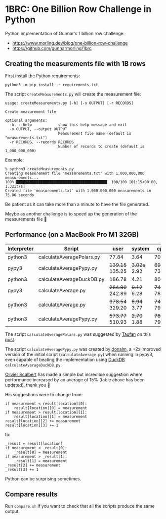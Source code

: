 # 1BRC: One Billion Row Challenge in Python

Python implementation of Gunnar's 1 billion row challenge:
- https://www.morling.dev/blog/one-billion-row-challenge
- https://github.com/gunnarmorling/1brc

## Creating the measurements file with 1B rows

First install the Python requirements:
```shell
python3 -m pip install -r requirements.txt
```

The script `createMeasurements.py` will create the measurement file:
```
usage: createMeasurements.py [-h] [-o OUTPUT] [-r RECORDS]

Create measurement file

optional arguments:
  -h, --help            show this help message and exit
  -o OUTPUT, --output OUTPUT
                        Measurement file name (default is "measurements.txt")
  -r RECORDS, --records RECORDS
                        Number of records to create (default is 1_000_000_000)
```

Example:
```
% python3 createMeasurements.py
Creating measurement file 'measurements.txt' with 1,000,000,000 measurements...
100%|█████████████████████████████████████████| 100/100 [01:15<00:00,  1.32it/s]
Created file 'measurements.txt' with 1,000,000,000 measurements in 75.86 seconds
```

Be patient as it can take more than a minute to have the file generated.

Maybe as another challenge is to speed up the generation of the measurements file :slightly_smiling_face:

## Performance (on a MacBook Pro M1 32GB)
| Interpreter | Script | user | system | cpu | total |
| ----------- | ------ | ---- | ------ | --- | ----- |
| python3 | calculateAveragePolars.py | 77.84 | 3.64 | 703% | 11.585 |
| pypy3 | calculateAveragePypy.py | ~~139.15~~<br>135.25 | ~~3.02s~~<br>2.92 | ~~699%~~<br>735% | ~~20.323~~<br>18.782 |
| python3 | calculateAverageDuckDB.py | 186.78 | 4.21 | 806% | 23.673 |
| pypy3 | calculateAverage.py | ~~284.90~~<br>242.89 | ~~9.12~~<br>6.28 | ~~749%~~<br>780% | ~~39.236~~<br>31.926 |
| python3 | calculateAverage.py | ~~378.54~~<br>329.20 | ~~6.94~~<br>3.77 | ~~747%~~<br>793% | ~~51.544~~<br>41.941 |
| python3 | calculateAveragePypy.py | ~~573.77~~<br>510.93 | ~~2.70~~<br>1.88 | ~~787%~~<br>793% | ~~73.170~~<br>64.660 |

The script `calculateAveragePolars.py` was suggested by [Taufan](https://github.com/mtaufanr) on this [post](https://github.com/gunnarmorling/1brc/discussions/62#discussioncomment-8026402).

The script `calculateAveragePypy.py` was created by [donalm](https://github.com/donalm), a +2x improved version of the initial script (`calculateAverage.py`) when running in pypy3, even capable of beating the implementation using [DuckDB](https://duckdb.org/) `calculateAverageDuckDB.py`.

[Olivier Scalbert](https://github.com/oscalbert) has made a simple but incredible suggestion where performance increased by an average of 15% (table above has been updated), thank you :slightly_smiling_face:

His suggestions were to change from:
```
if measurement < result[location][0]:
    result[location][0] = measurement
if measurement > result[location][1]:
    result[location][1] = measurement
result[location][2] += measurement
result[location][3] += 1
```

to:
```
_result = result[location]
if measurement < _result[0]:
    _result[0] = measurement
if measurement > _result[1]:
    _result[1] = measurement
_result[2] += measurement
_result[3] += 1
```

Python can be surprising sometimes.

## Compare results

Run `compare.sh` if you want to check that all the scripts produce the same output.
